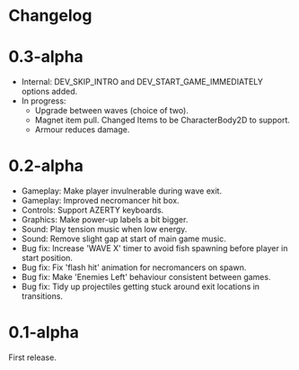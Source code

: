 # Changelog

# 0.3-alpha

* Internal: DEV_SKIP_INTRO and DEV_START_GAME_IMMEDIATELY options added.
* In progress:
    * Upgrade between waves (choice of two).
    * Magnet item pull.  Changed Items to be CharacterBody2D to support.
    * Armour reduces damage.
    

# 0.2-alpha

* Gameplay: Make player invulnerable during wave exit.
* Gameplay: Improved necromancer hit box.
* Controls: Support AZERTY keyboards.
* Graphics: Make power-up labels a bit bigger.
* Sound: Play tension music when low energy.
* Sound: Remove slight gap at start of main game music.
* Bug fix: Increase 'WAVE X' timer to avoid fish spawning before player in start position.
* Bug fix: Fix 'flash hit' animation for necromancers on spawn.
* Bug fix: Make 'Enemies Left' behaviour consistent between games.
* Bug fix: Tidy up projectiles getting stuck around exit locations in transitions.

# 0.1-alpha

First release.
